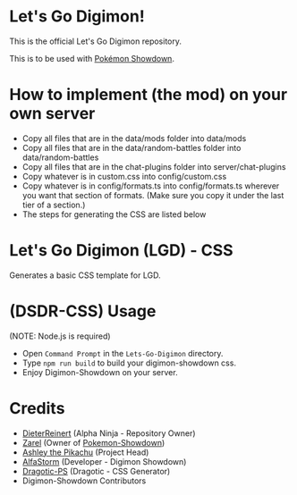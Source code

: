 # Let's Go Digimon!

This is the official Let's Go Digimon repository.

This is to be used with [Pokémon Showdown](https://github.com/smogon/Pokemon-Showdown).

# How to implement (the mod) on your own server

- Copy all files that are in the data/mods folder into data/mods
- Copy all files that are in the data/random-battles folder into data/random-battles
- Copy all files that are in the chat-plugins folder into server/chat-plugins
- Copy whatever is in custom.css into config/custom.css
- Copy whatever is in config/formats.ts into config/formats.ts wherever you want that section of formats. (Make sure you copy it under the last tier of a section.)
- The steps for generating the CSS are listed below

# Let's Go Digimon (LGD) - CSS
Generates a basic CSS template for LGD.

# (DSDR-CSS) Usage
(NOTE: Node.js is required)
- Open `Command Prompt` in the `Lets-Go-Digimon` directory.
- Type `npm run build` to build your digimon-showdown css.
- Enjoy Digimon-Showdown on your server.

# Credits
- [DieterReinert](https://github.com/DieterReinert) (Alpha Ninja - Repository Owner)
- [Zarel](https://github.com/Zarel/) (Owner of [Pokemon-Showdown](https://github.com/Zarel/Pokemon-Showdown))
- [Ashley the Pikachu](https://github.com/AshleyPikachu) (Project Head)
- [AlfaStorm](https://github.com/AlphaWind) (Developer - Digimon Showdown)
- [Dragotic-PS](https://github.com/Dragotic-PS) (Dragotic - CSS Generator)
- Digimon-Showdown Contributors
